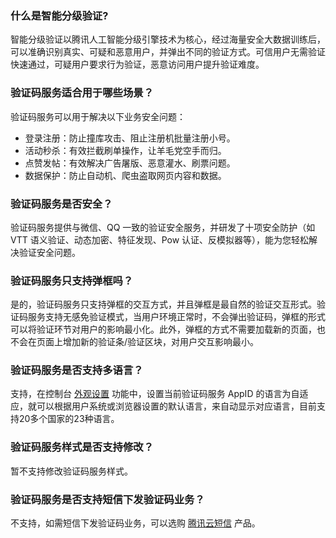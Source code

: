 ### 什么是智能分级验证?
智能分级验证以腾讯人工智能分级引擎技术为核心，经过海量安全大数据训练后，可以准确识别真实、可疑和恶意用户，并弹出不同的验证方式。可信用户无需验证快速通过，可疑用户要求行为验证，恶意访问用户提升验证难度。
### 验证码服务适合用于哪些场景？
验证码服务可以用于解决以下业务安全问题：
- 登录注册：防止撞库攻击、阻止注册机批量注册小号。
- 活动秒杀：有效拦截刷单操作，让羊毛党空手而归。
- 点赞发帖：有效解决广告屠版、恶意灌水、刷票问题。
- 数据保护：防止自动机、爬虫盗取网页内容和数据。

### 验证码服务是否安全？
验证码服务提供与微信、QQ 一致的验证安全服务，并研发了十项安全防护（如 VTT 语义验证、动态加密、特征发现、Pow 认证、反模拟器等），能为您轻松解决验证安全问题。
### 验证码服务只支持弹框吗？
是的，验证码服务只支持弹框的交互方式，并且弹框是最自然的验证交互形式。验证码服务支持无感免验证模式，当用户环境正常时，不会弹出验证码，弹框的形式可以将验证环节对用户的影响最小化。此外，弹框的方式不需要加载新的页面，也不会在页面上增加新的验证条/验证区块，对用户交互影响最小。
### 验证码服务是否支持多语言？
支持，在控制台 [外观设置](https://console.cloud.tencent.com/captcha/detail?appid=2043913615) 功能中，设置当前验证码服务 AppID 的语言为自适应，就可以根据用户系统或浏览器设置的默认语言，来自动显示对应语言，目前支持20多个国家的23种语言。
### 验证码服务样式是否支持修改？
暂不支持修改验证码服务样式。 
### 验证码服务是否支持短信下发验证码业务？
不支持，如需短信下发验证码业务，可以选购 [腾讯云短信](https://cloud.tencent.com/product/sms) 产品。
